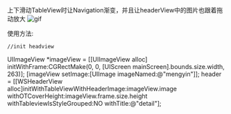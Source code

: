 上下滑动TableView时让Navigation渐变，并且让headerView中的图片也跟着拖动放大
![gif](http://ww1.sinaimg.cn/bmiddle/63f96e20gw1eujs63fb39g208s0gax6p.gif "gif logo") 

使用方法:
    
    //init headview
UIImageView *imageView = [[UIImageView alloc] initWithFrame:CGRectMake(0, 0, [UIScreen mainScreen].bounds.size.width, 263)];
    [imageView setImage:[UIImage imageNamed:@"mengyin"]];
    header = [[WSHeaderView alloc]initWithTableViewWithHeaderImage:imageView.image withOTCoverHeight:imageView.frame.size.height withTableviewIsStyleGrouped:NO withTitle:@"detail"];

    
    
